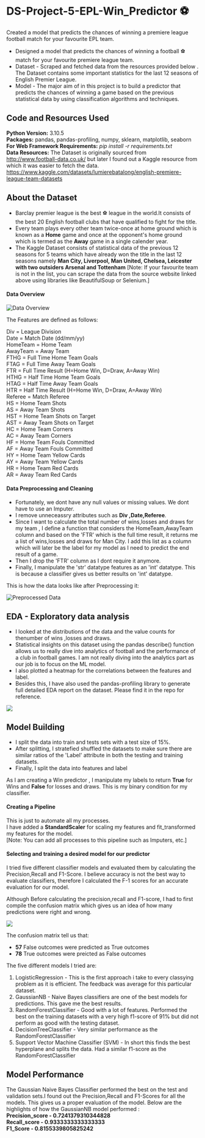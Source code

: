 # DS-Project-5-EPL-Win_Predictor :soccer:
Created a model that predicts the chances of winning a premiere league football match for your favourite EPL team. 

* Designed a model that predicts the chances of winning a football :soccer: match for your favourite premiere league team.  
* Dataset - Scraped and fetched data from the resources provided below . The Dataset contains some important statistics for the last 12 seasons of English Premier League.
* Model - The major aim of in this project is to build a predictor that predicts the chances of winning a game based on the previous statistical data by using classification algorithms and techniques.

## Code and Resources Used ##
**Python Version:** 3.10.5 <br />
**Packages:** pandas, pandas-profiling, numpy, sklearn, matplotlib, seaborn <br />
**For Web Framework Requirements:** _pip install -r requirements.txt_ <br />
**Data Resources:** The Dataset is originally sourced from <http://www.football-data.co.uk/> but later I found out a Kaggle resource from which it was easier to fetch the data. <https://www.kaggle.com/datasets/lumierebatalong/english-premiere-league-team-datasets>

## About the Dataset ##
* Barclay premier league is the best :soccer: league in the world.It consists of the best 20 English football clubs that have qualified to fight for the title. 
* Every team plays every other team twice-once at home ground which is known as a **Home** game and once at the opponent's home ground which is termed as the **Away** game in a single calender year.
* The Kaggle Dataset consists of statistical data of the previous 12 seasons for 5 teams which have already won the title in the last 12 seasons namely **Man City, Liverpool, Man United, Chelsea, Leicester with two outsiders Arsenal and Tottenham**
 [Note: If your favourite team is not in the list, you can scrape the data from the source website linked above using libraries like BeautifulSoup or Selenium.]
 
#### Data Overview ####
![](InitialData_Overview.PNG "Data Overview")

The Features are defined as follows:

Div = League Division <br />
Date = Match Date (dd/mm/yy) <br />
HomeTeam = Home Team <br />
AwayTeam = Away Team <br />
FTHG = Full Time Home Team Goals <br />
FTAG = Full Time Away Team Goals <br />
FTR  = Full Time Result (H=Home Win, D=Draw, A=Away Win) <br />
HTHG = Half Time Home Team Goals <br />
HTAG = Half Time Away Team Goals <br />
HTR = Half Time Result (H=Home Win, D=Draw, A=Away Win) <br />
Referee = Match Referee <br />
HS = Home Team Shots <br />
AS = Away Team Shots <br />
HST = Home Team Shots on Target <br />
AST = Away Team Shots on Target <br />
HC = Home Team Corners <br />
AC = Away Team Corners <br />
HF = Home Team Fouls Committed <br />
AF = Away Team Fouls Committed <br />
HY = Home Team Yellow Cards <br />
AY = Away Team Yellow Cards <br />
HR = Home Team Red Cards <br />
AR = Away Team Red Cards <br />

#### Data Preprocessing and Cleaning ####
* Fortunately, we dont have any null values or missing values. We dont have to use an Imputer.
* I remove unneceassry attributes such as **Div ,Date,Referee**.
* Since I want to calculate the total number of wins,losses and draws for my team , I define a function that considers the HomeTeam,AwayTeam column and based on the 'FTR' which is the full time result, it returns me a list of wins,losses and draws for Man City. I add this list as a column which will later be the label for my model as I need to predict the end result of a game.
* Then I drop the 'FTR' column as I dont require it anymore.
* Finally, I manipulate the 'str' datatype features as an 'int' datatype. This is because a classifier gives us better results on 'int' datatype.    

This is how the data looks like after Preprocessing it:

![](Clean_Data_Overview.PNG "Preprocessed Data")

## EDA - Exploratory data analysis ## 
* I looked at the distributions of the data and the value counts for thenumber of wins ,losses and draws.
* Statistical insights on this dataset using the pandas describe() function allows us to really dive into analytics of football and the performance of a club in football games. I am not really diving into the analytics part as our job is to focus on the ML model.  
* I also plotted a heatmap for the correlations between the features and label. 
* Besides this, I have also used the pandas-profiling library to generate full detailed EDA report on the dataset. Please find it in the repo for reference.

<img src="Correlation_Visualization.PNG" >

## Model Building ##

* I split the data into train and tests sets with a test size of 15%.
* After splitting, I stratefied shuffled the datasets to make sure there are similar ratios of the 'Label' attribute in both the testing and training datasets.
* Finally, I split the data into features and label

As I am creating a Win predictor , I manipulate my labels to return  **True** for Wins and **False** for losses and draws.
This is my binary condition for my classifier.

#### Creating a Pipeline ####
This is just to automate all my processes. <br />
I have added a **StandardScaler** for scaling my features and fit_transformed my features for the model. <br />
[Note: You can add all processes to this pipeline such as Imputers, etc.] <br />

#### Selecting and training a desired model for our predictor ####
I tried five different classifier models and evaluated them by calculating the Precision,Recall and F1-Score. I believe accuracy is not the best way to evaluate classifiers, therefore I calculated the F-1 scores for an accurate evaluation for our model.


Although Before calculating the precision,recall and F1-score, I had to first compile the confusion matrix which gives us an idea of how many predictions were right and wrong.

<img src="confusion_matrix.png" >

The confusion matrix tell us that: <br />
* **57** False outcomes were predicted as True outcomes <br />
* **78** True outcomes were preicted as False outcomes <br />


The five different models I tried are:

1. LogisticRegression - This is the first approach i take to every classying problem as it is efficient. The feedback was average for this particular dataset.
2. GaussianNB - Naive Bayes classifiers are one of the best models for predictions. This gave me the best results.
3. RandomForestClassifier - Good with a lot of features. Performed the best on the training datasets with a very high f1-score of 91% but did not perform as good with the testing dataset.
4. DecisionTreeClassifier - Very similar performance as the RandomForestClassifier 
5. Support Vector Machine Classifier (SVM) - In short this finds the best hyperplane and splits the data. Had a similar f1-score as the RandomForestClassifier  

## Model Performance ##
The Gaussian Naive Bayes Classifier performed the best  on the test and validation sets.I found out the Precision,Recall and F1-Scores for all the models. This gives us a proper evaluation of the model.
Below are the highlights of how the GaussianNB model performed : <br />
             **Precision_score - 0.7241379310344828** <br />
            **Recall_score - 0.9333333333333333** <br />
             **F1_Score - 0.8155339805825242** <br /> 



